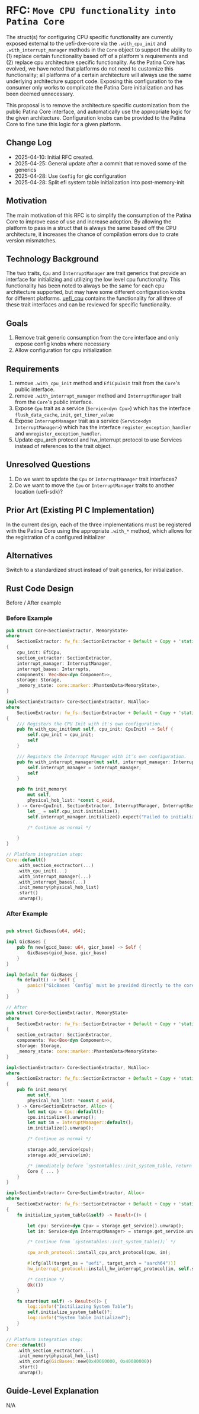# RFC: `Move CPU functionality into Patina Core`

The struct(s) for configuring CPU specific functionality are currently exposed external to the uefi-dxe-core via the
`.with_cpu_init` and `.with_interrupt_manager` methods in the `Core` object to support the ability to (1) replace
certain functionality based off of a platform's requirements and (2) replace cpu architecture specific functionality.
As the Patina Core has evolved, we have noted that platforms do not need to customize this functionality; all platforms
of a certain architecture will always use the same underlying architecture support code. Exposing this configuration to
the consumer only works to complicate the Patina Core initialization and has been deemed unnecessary.

This proposal is to remove the architecture specific customization from the public Patina Core interface, and
automatically use the appropriate logic for the given architecture. Configuration knobs can be provided to the Patina
Core to fine tune this logic for a given platform.

## Change Log

- 2025-04-10: Initial RFC created.
- 2025-04-25: General update after a commit that removed some of the generics
- 2025-04-28: Use `Config` for gic configuration
- 2025-04-28: Split efi system table initialization into post-memory-init

## Motivation

The main motivation of this RFC is to simplify the consumption of the Patina Core to improve ease of use and increase
adoption. By allowing the platform to pass in a struct that is always the same based off the CPU architecture, it
increases the chance of compilation errors due to crate version mismatches.

## Technology Background

The two traits, `Cpu` and `InterruptManager` are trait generics that provide an interface for initializing and
utilizing the low level cpu functionality. This functionality has been noted to always be the same for each cpu
architecture supported, but may have some different configuration knobs for different platforms. [uefi_cpu](https://github.com/OpenDevicePartnership/uefi-core/tree/main/uefi_cpu)
contains the functionality for all three of these trait interfaces and can be reviewed for specific functionality.

## Goals

1. Remove trait generic consumption from the `Core` interface and only expose config knobs where necessary
2. Allow configuration for cpu initialization

## Requirements

1. remove `.with_cpu_init` method and `EfiCpuInit` trait from the `Core`'s public interface.
2. remove `.with_interrupt_manager` method and `InterruptManager` trait from the `Core`'s public interface.
3. Expose `Cpu` trait as a service (`Service<dyn Cpu>`) which has the interface `flush_data_cache`, `init`,
   `get_timer_value`
4. Expose `InterruptManager` trait as a service (`Service<dyn InterruptManager>`) which has the interface
   `register_exception_handler` and `unregister_exception_handler`.
5. Update cpu_arch protocol and hw_interrupt protocol to use Services instead of references to the trait object.

## Unresolved Questions

1. Do we want to update the `Cpu` or `InterruptManager` trait interfaces?
2. Do we want to move the `Cpu` or `InterruptManager` traits to another location (uefi-sdk)?

## Prior Art (Existing PI C Implementation)

In the current design, each of the three implementations must be registered with the Patina Core using the appropriate
`.with_*` method, which allows for the registration of a configured initializer

## Alternatives

Switch to a standardized struct instead of trait generics, for initialization.

## Rust Code Design

Before / After example

### Before Example

```rust
pub struct Core<SectionExtractor, MemoryState>
where
    SectionExtractor: fw_fs::SectionExtractor + Default + Copy + 'static,
{
    cpu_init: EfiCpu,
    section_extractor: SectionExtractor,
    interrupt_manager: InterruptManager,
    interrupt_bases: Interrupts,
    components: Vec<Box<dyn Component>>,
    storage: Storage,
    _memory_state: core::marker::PhantomData<MemoryState>,
}

impl<SectionExtractor> Core<SectionExtractor, NoAlloc>
where
    SectionExtractor: fw_fs::SectionExtractor + Default + Copy + 'static,
{
    /// Registers the CPU Init with it's own configuration.
    pub fn with_cpu_init(mut self, cpu_init: CpuInit) -> Self {
        self.cpu_init = cpu_init;
        self
    }

    /// Registers the Interrupt Manager with it's own configuration.
    pub fn with_interrupt_manager(mut self, interrupt_manager: InterruptManager) -> Self {
        self.interrupt_manager = interrupt_manager;
        self
    }

    pub fn init_memory(
        mut self,
        physical_hob_list: *const c_void,
    ) -> Core<CpuInit, SectionExtractor, InterruptManager, InterruptBases, Alloc> {
        let _ = self.cpu_init.initialize();
        self.interrupt_manager.initialize().expect("Failed to initialize interrupt manager!");

        /* Continue as normal */

    }
}

// Platform integration step:
Core::default()
    .with_section_exctractor(...)
    .with_cpu_init(...)
    .with_interrupt_manager(...)
    .with_interrupt_bases(...)
    .init_memory(physical_hob_list)
    .start()
    .unwrap();
```

### After Example

```rust

pub struct GicBases(u64, u64);

impl GicBases {
    pub fn new(gicd_base: u64, gicr_base) -> Self {
        GicBases(gicd_base, gicr_base)
    }
}

impl Default for GicBases {
    fn default() -> Self {
        panic!("GicBases `Config` must be provided directly to the core with `.with_config(...)`.")
    }
}

// After
pub struct Core<SectionExtractor, MemoryState>
where
    SectionExtractor: fw_fs::SectionExtractor + Default + Copy + 'static
{
    section_extractor: SectionExtractor,
    components: Vec<Box<dyn Component>>,
    storage: Storage,
    _memory_state: core::marker::PhantomData<MemoryState>    
}

impl<SectionExtractor> Core<SectionExtractor, NoAlloc>
where
    SectionExtractor: fw_fs::SectionExtractor + Default + Copy + 'static
{
    pub fn init_memory(
        mut self,
        physical_hob_list: *const c_void,
    ) -> Core<SectionExtractor, Alloc> {
        let mut cpu = Cpu::default();
        cpu.initialize().unwrap();
        let mut im = InteruptManager::default();
        im.initialize().unwrap();

        /* Continue as normal */

        storage.add_service(cpu);
        storage.add_service(im);

        /* immediately before `systemtables::init_system_table, return from init_memory */
        Core { ... }
    }
}

impl<SectionExtractor> Core<SectionExtractor, Alloc>
where
    SectionExtractor: fw_fs::SectionExtractor + Default + Copy + 'static
{
    fn initialize_system_table(&self) -> Result<()> { 

        let cpu: Service<dyn Cpu> = storage.get_service().unwrap();
        let im: Service<dyn InterruptManager> = storage.get_service.unwrap();

        /* Continue from `systemtables::init_system_table();` */

        cpu_arch_protocol::install_cpu_arch_protocol(cpu, im);

        #[cfg(all(target_os = "uefi", target_arch = "aarch64"))]
        hw_interrupt_protocol::install_hw_interrupt_protocol(im, self.storage.get_config().unwrap());

        /* Continue */
        Ok(())
    }

    fn start(mut self) -> Result<()> {
        log::info!("Initiliazing System Table");
        self.initialize_system_table()?;
        log::info!("System Table Initialized");
    }
}

// Platform integration step:
Core::default()
    .with_section_exctractor(...)
    .init_memory(physical_hob_list)
    .with_config(GicBases::new(0x40060000, 0x40080000))
    .start()
    .unwrap();

```

## Guide-Level Explanation

N/A
